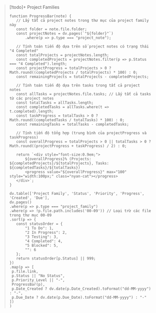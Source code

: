 > [!todo]+ Project Families
>```dataviewjs
>function ProgressBar(note) {
>    // Lấy tất cả project notes trong thư mục của project family này
>    const folder = note.file.folder;
>    const projectNotes = dv.pages(`"${folder}"`)
>        .where(p => p.type === "project_note");
>
>    // Tính toán tiến độ dựa trên số project notes có trạng thái "4 Completed"
>    const totalProjects = projectNotes.length;
>    const completedProjects = projectNotes.filter(p => p.Status === "4 Completed").length;
>    const projectProgress = totalProjects > 0 ? Math.round((completedProjects / totalProjects) * 100) : 0;
>    const remainingProjects = totalProjects - completedProjects;
>
>    // Tính toán tiến độ dựa trên tasks trong tất cả project notes
>    const allTasks = projectNotes.file.tasks; // Lấy tất cả tasks từ các project notes
>    const totalTasks = allTasks.length;
>    const completedTasks = allTasks.where(t => t.completed).length;
>    const taskProgress = totalTasks > 0 ? Math.round((completedTasks / totalTasks) * 100) : 0;
>    const remainingTasks = totalTasks - completedTasks;
>
>    // Tính tiến độ tổng hợp (trung bình của projectProgress và taskProgress)
>    const overallProgress = totalProjects > 0 || totalTasks > 0 ? Math.round((projectProgress + taskProgress) / 2) : 0;
>
>    return `<div style="font-size:0.9em;">
>        ${overallProgress}% (Projects: ${completedProjects}/${totalProjects}, Tasks: ${completedTasks}/${totalTasks})
>        <progress value="${overallProgress}" max="100" style="width:100px;" class="nyan-cat"></progress>
>    </div>`;
>}
>
>dv.table(['Project Family', 'Status', 'Priority', 'Progress', 'Created', 'Due'],
> dv.pages()
> .where(p => p.type === "project_family")
> .where(p => !p.file.path.includes('00-09')) // Loại trừ các file trong thư mục 00-09
> .sort(p => {
>    const statusOrder = {
>        "1 To Do": 1,
>        "2 In Progress": 2,
>        "3 Testing": 3,
>        "4 Completed": 4,
>        "5 Blocked": 5,
>        "": 6
>    };
>    return statusOrder[p.Status] || 999;
> })
> .map(p => [
>  p.file.link,
>  p.Status || "No Status",
>  p.Priority_Level || "-",
>  ProgressBar(p),
>  p.Date_Created ? dv.date(p.Date_Created).toFormat("dd-MM-yyyy") : "-",
>  p.Due_Date ? dv.date(p.Due_Date).toFormat("dd-MM-yyyy") : "-"
> ])
>)
>```